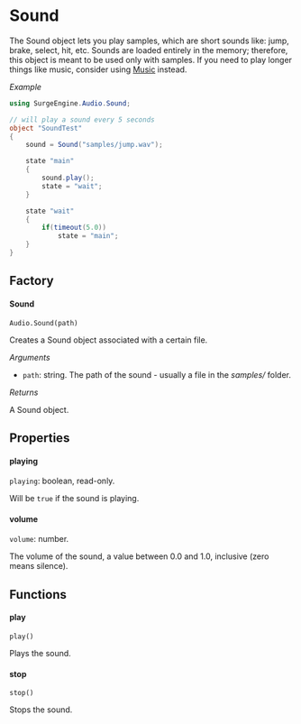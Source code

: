 Sound
=====

The Sound object lets you play samples, which are short sounds like: jump, brake, select, hit, etc. Sounds are loaded entirely in the memory; therefore, this object is meant to be used only with samples. If you need to play longer things like music, consider using [Music](/engine/music) instead.

*Example*
```cs
using SurgeEngine.Audio.Sound;

// will play a sound every 5 seconds
object "SoundTest"
{
    sound = Sound("samples/jump.wav");

    state "main"
    {
        sound.play();
        state = "wait";
    }

    state "wait"
    {
        if(timeout(5.0))
            state = "main";
    }
}
```

Factory
-------

#### Sound

`Audio.Sound(path)`

Creates a Sound object associated with a certain file.

*Arguments*

* `path`: string. The path of the sound - usually a file in the *samples/* folder.

*Returns*

A Sound object.

Properties
----------

#### playing

`playing`: boolean, read-only.

Will be `true` if the sound is playing.

#### volume

`volume`: number.

The volume of the sound, a value between 0.0 and 1.0, inclusive (zero means silence).

Functions
---------

#### play

`play()`

Plays the sound.

#### stop

`stop()`

Stops the sound.
